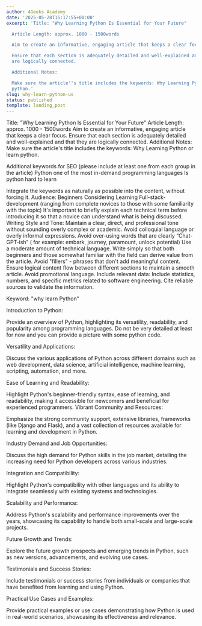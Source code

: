 ```yaml
---
author: 4Geeks Academy
date: '2025-05-28T15:17:55+00:00'
excerpt: 'Title: "Why Learning Python Is Essential for Your Future"

  Article Length: approx. 1000 - 1500words

  Aim to create an informative, engaging article that keeps a clear focus.

  Ensure that each section is adequately detailed and well-explained and that they
  are logically connected.

  Additional Notes:

  Make sure the article''s title includes the keywords: Why Learning Python or learn
  python.'
slug: why-learn-python-us
status: published
template: landing_post
---
```

Title: "Why Learning Python Is Essential for Your Future"
Article Length: approx. 1000 - 1500words
Aim to create an informative, engaging article that keeps a clear focus.
Ensure that each section is adequately detailed and well-explained and that they are logically connected.
Additional Notes:
Make sure the article's title includes the keywords: Why Learning Python or learn python.

Additional keywords for SEO (please include at least one from each group  in the article)
Python one of the most in-demand programming languages
Is python hard to learn

Integrate the keywords as naturally as possible into the content, without forcing it.
Audience: Beginners Considering Learning Full-stack-development (ranging from complete novices to those with some familiarity with the topic)
It's important to briefly explain each technical term before introducing it so that a novice can understand what is being discussed.
Writing Style and Tone:
Maintain a clear, direct, and professional tone without sounding overly complex or academic.
Avoid colloquial language or overly informal expressions.
Avoid over-using words that are clearly “Chat-GPT-ish” ( for example: embark, journey, paramount, unlock potential)
Use a moderate amount of technical language. Write simply so that both beginners and those somewhat familiar with the field can derive value from the article.
Avoid "fillers" - phrases that don't add meaningful content.
Ensure logical content flow between different sections to maintain a smooth article.
Avoid promotional language.
Include relevant data:
Include statistics, numbers, and specific metrics related to software engineering.
Cite reliable sources to validate the information.



Keyword: "why learn Python" 

Introduction to Python:

Provide an overview of Python, highlighting its versatility, readability, and popularity among programming languages. Do not be very detailed  at least for now and you can provide a picture with some python code. 


Versatility and Applications:

Discuss the various applications of Python across different domains such as web development, data science, artificial intelligence, machine learning, scripting, automation, and more.


Ease of Learning and Readability:

Highlight Python's beginner-friendly syntax, ease of learning, and readability, making it accessible for newcomers and beneficial for experienced programmers.
Vibrant Community and Resources:

Emphasize the strong community support, extensive libraries, frameworks (like Django and Flask), and a vast collection of resources available for learning and development in Python.


Industry Demand and Job Opportunities:

Discuss the high demand for Python skills in the job market, detailing the increasing need for Python developers across various industries.


Integration and Compatibility:

Highlight Python's compatibility with other languages and its ability to integrate seamlessly with existing systems and technologies.


Scalability and Performance:

Address Python's scalability and performance improvements over the years, showcasing its capability to handle both small-scale and large-scale projects.


Future Growth and Trends:

Explore the future growth prospects and emerging trends in Python, such as new versions, advancements, and evolving use cases.


Testimonials and Success Stories:

Include testimonials or success stories from individuals or companies that have benefited from learning and using Python.


Practical Use Cases and Examples:

Provide practical examples or use cases demonstrating how Python is used in real-world scenarios, showcasing its effectiveness and relevance.
